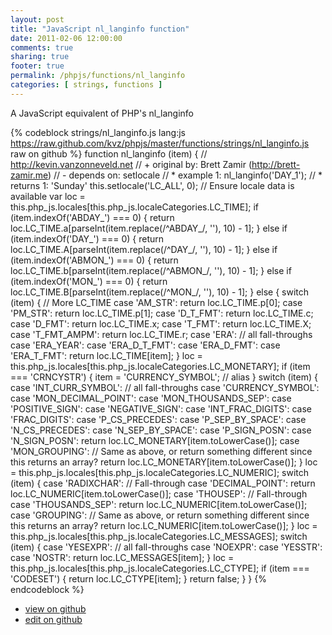 ```yaml
---
layout: post
title: "JavaScript nl_langinfo function"
date: 2011-02-06 12:00:00
comments: true
sharing: true
footer: true
permalink: /phpjs/functions/nl_langinfo
categories: [ strings, functions ]
---
```

A JavaScript equivalent of PHP's nl_langinfo
<!-- more -->
{% codeblock strings/nl_langinfo.js lang:js https://raw.github.com/kvz/phpjs/master/functions/strings/nl_langinfo.js raw on github %}
function nl_langinfo (item) {
    // http://kevin.vanzonneveld.net
    // +   original by: Brett Zamir (http://brett-zamir.me)
    // -    depends on: setlocale
    // *     example 1: nl_langinfo('DAY_1');
    // *     returns 1: 'Sunday'
    this.setlocale('LC_ALL', 0); // Ensure locale data is available
    var loc = this.php_js.locales[this.php_js.localeCategories.LC_TIME];
    if (item.indexOf('ABDAY_') === 0) {
        return loc.LC_TIME.a[parseInt(item.replace(/^ABDAY_/, ''), 10) - 1];
    } else if (item.indexOf('DAY_') === 0) {
        return loc.LC_TIME.A[parseInt(item.replace(/^DAY_/, ''), 10) - 1];
    } else if (item.indexOf('ABMON_') === 0) {
        return loc.LC_TIME.b[parseInt(item.replace(/^ABMON_/, ''), 10) - 1];
    } else if (item.indexOf('MON_') === 0) {
        return loc.LC_TIME.B[parseInt(item.replace(/^MON_/, ''), 10) - 1];
    } else {
        switch (item) {
            // More LC_TIME
        case 'AM_STR':
            return loc.LC_TIME.p[0];
        case 'PM_STR':
            return loc.LC_TIME.p[1];
        case 'D_T_FMT':
            return loc.LC_TIME.c;
        case 'D_FMT':
            return loc.LC_TIME.x;
        case 'T_FMT':
            return loc.LC_TIME.X;
        case 'T_FMT_AMPM':
            return loc.LC_TIME.r;
        case 'ERA':
            // all fall-throughs
        case 'ERA_YEAR':
        case 'ERA_D_T_FMT':
        case 'ERA_D_FMT':
        case 'ERA_T_FMT':
            return loc.LC_TIME[item];
        }
        loc = this.php_js.locales[this.php_js.localeCategories.LC_MONETARY];
        if (item === 'CRNCYSTR') {
            item = 'CURRENCY_SYMBOL'; // alias
        }
        switch (item) {
        case 'INT_CURR_SYMBOL':
            // all fall-throughs
        case 'CURRENCY_SYMBOL':
        case 'MON_DECIMAL_POINT':
        case 'MON_THOUSANDS_SEP':
        case 'POSITIVE_SIGN':
        case 'NEGATIVE_SIGN':
        case 'INT_FRAC_DIGITS':
        case 'FRAC_DIGITS':
        case 'P_CS_PRECEDES':
        case 'P_SEP_BY_SPACE':
        case 'N_CS_PRECEDES':
        case 'N_SEP_BY_SPACE':
        case 'P_SIGN_POSN':
        case 'N_SIGN_POSN':
            return loc.LC_MONETARY[item.toLowerCase()];
        case 'MON_GROUPING':
            // Same as above, or return something different since this returns an array?
            return loc.LC_MONETARY[item.toLowerCase()];
        }
        loc = this.php_js.locales[this.php_js.localeCategories.LC_NUMERIC];
        switch (item) {
        case 'RADIXCHAR':
            // Fall-through
        case 'DECIMAL_POINT':
            return loc.LC_NUMERIC[item.toLowerCase()];
        case 'THOUSEP':
            // Fall-through
        case 'THOUSANDS_SEP':
            return loc.LC_NUMERIC[item.toLowerCase()];
        case 'GROUPING':
            // Same as above, or return something different since this returns an array?
            return loc.LC_NUMERIC[item.toLowerCase()];
        }
        loc = this.php_js.locales[this.php_js.localeCategories.LC_MESSAGES];
        switch (item) {
        case 'YESEXPR':
            // all fall-throughs
        case 'NOEXPR':
        case 'YESSTR':
        case 'NOSTR':
            return loc.LC_MESSAGES[item];
        }
        loc = this.php_js.locales[this.php_js.localeCategories.LC_CTYPE];
        if (item === 'CODESET') {
            return loc.LC_CTYPE[item];
        }
        return false;
    }
}
{% endcodeblock %}
<ul>
 <li><a href="https://github.com/kvz/phpjs/blob/master/functions/strings/nl_langinfo.js">view on github</a></li>
 <li><a href="https://github.com/kvz/phpjs/edit/master/functions/strings/nl_langinfo.js">edit on github</a></li>
</ul>
